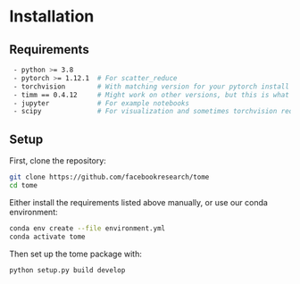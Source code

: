 # Installation

## Requirements
```bash
 - python >= 3.8
 - pytorch >= 1.12.1  # For scatter_reduce
 - torchvision        # With matching version for your pytorch install
 - timm == 0.4.12     # Might work on other versions, but this is what we tested
 - jupyter            # For example notebooks
 - scipy              # For visualization and sometimes torchvision requires it
```

## Setup
First, clone the repository:
```bash
git clone https://github.com/facebookresearch/tome
cd tome
```
Either install the requirements listed above manually, or use our conda environment:
```bash
conda env create --file environment.yml
conda activate tome
```
Then set up the tome package with:
```bash
python setup.py build develop
```
